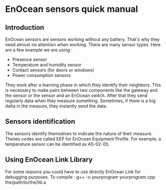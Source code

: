 # EnOcean sensors quick manual

## Introduction
EnOcean sensors are sensors working without any battery. That's why they need almost no attention when working.
There are many sensor types. Here are a few example we are using :
* Presence sensor
* Temperature and humidity sensor
* Contact sensors (for doors or windows)
* Power consumption sensors

They work after a learning phase in which they identify their neighbors. This is necessary to make pairs between two components like the gateway and the sensor or the sensor and an EnOcean switch.
After that they send regularly data when they measure something. Sometimes, if there is a big delta in the measure, they instantly send the data.

## Sensors identification

The sensors identify themselves to indicate the nature of their measure. Theses codes are called EEP for EnOcean Equipment Profile.
For example, a temperature sensor can be identified as A5-02-05.

## Using EnOcean Link Library

For some reasons you could have to use directly EnOcean Link for debugging purposes.
To compile : g++ -o yourprogram yourprogram.cpp the/path/to/the/lib.a